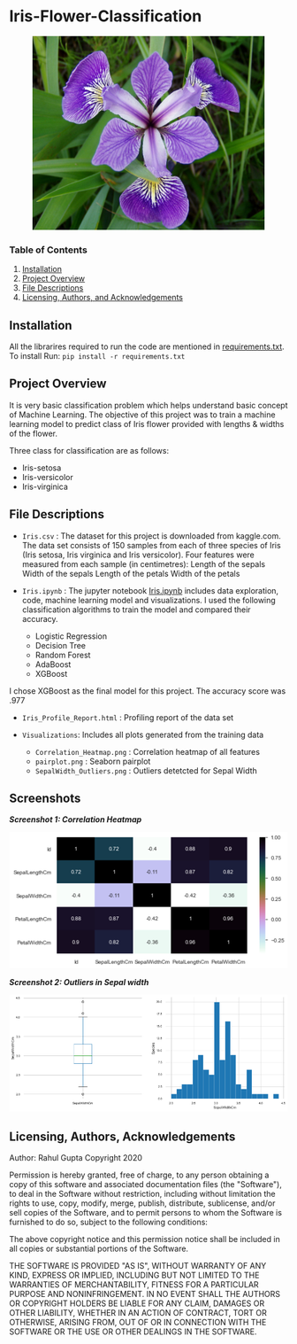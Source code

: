 # Iris-Flower-Classification

<p align = 'center'><img src = 'logo.jpg', height=350, width =420></p>

### Table of Contents
1. [Installation](#installation)
2. [Project Overview](#project)
3. [File Descriptions](#files)
4. [Licensing, Authors, and Acknowledgements](#licensing)

## Installation <a name="installation"></a>

All the librarires required to run the code are mentioned in [requirements.txt](https://github.com/rahul385/Iris-Flower-Classification/blob/master/requirements.txt). To install Run: `pip install -r requirements.txt`

## Project Overview<a name="project"></a>

It is very basic classification problem which helps understand basic concept of Machine Learning. The objective of this project was to train a machine learning model to predict class of Iris flower provided with lengths & widths of the flower.

Three class for classification are as follows:
* Iris-setosa
* Iris-versicolor
* Iris-virginica

## File Descriptions <a name="files"></a>

* `Iris.csv` : The dataset for this project is downloaded from kaggle.com. The data set consists of 150 samples from each of three species of Iris (Iris setosa, Iris virginica and Iris versicolor). Four features were measured from each sample (in centimetres): Length of the sepals Width of the sepals Length of the petals Width of the petals

* `Iris.ipynb` : The jupyter notebook [Iris.ipynb](https://github.com/rahul385/Iris-Flower-Classification/blob/master/Iris.ipynb) includes data exploration, code, machine learning model and visualizations. I used the following classification algorithms to train the model and compared their accuracy.
  * Logistic Regression
  * Decision Tree
  * Random Forest
  * AdaBoost
  * XGBoost

I chose XGBoost as the final model for this project. The accuracy score was .977
  
* `Iris_Profile_Report.html` : Profiling report of the data set

* `Visualizations`: Includes all plots generated from the training data
   * `Correlation_Heatmap.png` : Correlation heatmap of all features
   * `pairplot.png` : Seaborn pairplot
   * `SepalWidth_Outliers.png` : Outliers detetcted for Sepal Width
   
## Screenshots

  ***Screenshot 1: Correlation Heatmap***
  
![Screenshot 1](https://github.com/rahul385/Iris-Flower-Classification/blob/master/Visualizations/Correlation_Heatmap.png)

  ***Screenshot 2: Outliers in Sepal width***
  
![Screenshot 2](https://github.com/rahul385/Iris-Flower-Classification/blob/master/Visualizations/SepalWidth_Outliers.png)

## Licensing, Authors, Acknowledgements<a name="licensing"></a>

Author: Rahul Gupta Copyright 2020

Permission is hereby granted, free of charge, to any person obtaining a copy of this software and associated documentation files (the "Software"), to deal in the Software without restriction, including without limitation the rights to use, copy, modify, merge, publish, distribute, sublicense, and/or sell copies of the Software, and to permit persons to whom the Software is furnished to do so, subject to the following conditions:

The above copyright notice and this permission notice shall be included in all copies or substantial portions of the Software.

THE SOFTWARE IS PROVIDED "AS IS", WITHOUT WARRANTY OF ANY KIND, EXPRESS OR IMPLIED, INCLUDING BUT NOT LIMITED TO THE WARRANTIES OF MERCHANTABILITY, FITNESS FOR A PARTICULAR PURPOSE AND NONINFRINGEMENT. IN NO EVENT SHALL THE AUTHORS OR COPYRIGHT HOLDERS BE LIABLE FOR ANY CLAIM, DAMAGES OR OTHER LIABILITY, WHETHER IN AN ACTION OF CONTRACT, TORT OR OTHERWISE, ARISING FROM, OUT OF OR IN CONNECTION WITH THE SOFTWARE OR THE USE OR OTHER DEALINGS IN THE SOFTWARE.
